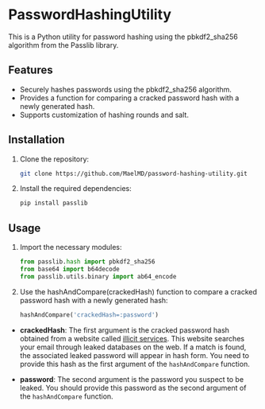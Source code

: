 # PasswordHashingUtility

This is a Python utility for password hashing using the pbkdf2_sha256 algorithm from the Passlib library.

## Features

- Securely hashes passwords using the pbkdf2_sha256 algorithm.
- Provides a function for comparing a cracked password hash with a newly generated hash.
- Supports customization of hashing rounds and salt.

## Installation

1. Clone the repository:

   ```bash
   git clone https://github.com/MaelMD/password-hashing-utility.git
   
2. Install the required dependencies:

   ```python
   pip install passlib

## Usage

1. Import the necessary modules:

   ```python
   from passlib.hash import pbkdf2_sha256
   from base64 import b64decode
   from passlib.utils.binary import ab64_encode

2. Use the hashAndCompare(crackedHash) function to compare a cracked password hash with a newly generated hash:

   ```python
   hashAndCompare('crackedHash=:password')


  - **crackedHash**: The first argument is the cracked password hash obtained from a website called [illicit services](https://search.illicit.services). This website searches your email through leaked     databases on the web. If a match is found, the associated leaked password will appear in hash form. You need to provide this hash as the first argument of the `hashAndCompare` function.

  - **password**: The second argument is the password you suspect to be leaked. You should provide this password as the second argument of the `hashAndCompare` function.
